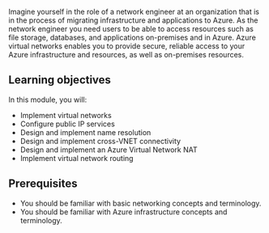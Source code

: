 Imagine yourself in the role of a network engineer at an organization that is in the process of migrating infrastructure and applications to Azure.  As the network engineer you need users to be able to access resources such as file storage, databases, and applications on-premises and in Azure. Azure virtual networks enables you to provide secure, reliable access to your Azure infrastructure and resources, as well as on-premises resources.

## Learning objectives

In this module, you will:

-	Implement virtual networks
-	Configure public IP services
-	Design and implement name resolution 
-	Design and implement cross-VNET connectivity
-	Design and implement an Azure Virtual Network NAT
-	Implement virtual network routing

## Prerequisites

-	You should be familiar with basic networking concepts and terminology.
-	You should be familiar with Azure infrastructure concepts and terminology.
